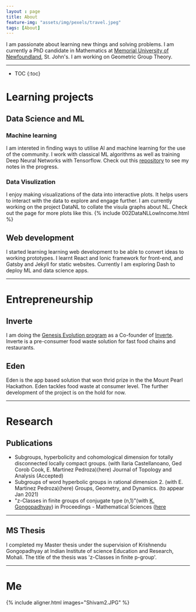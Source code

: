 ```yaml
---
layout : page
title: About
feature-img: "assets/img/pexels/travel.jpeg"
tags: [About]
---
```


I am passionate about learning new things and solving problems. I am currently a PhD candidate in Mathematics at [Memorial University of Newfoundland](https://www.mun.ca), St. John's. I am working on Geometric Group Theory. 


---

* TOC
{:toc}


# Learning projects


## Data Science and ML 
### Machine learning
I am intereted in finding ways to utilise AI and machine learning for the use of the community. I work with classical ML algorithms as well as training Deep Neural Networks with Tensorflow. Check out this [repository](https://github.com/Saroramath/MachineLearning) to see my notes in the progress.

### Data Visulization
I enjoy making visualizations of the data into interactive plots. It helps users to interact with the data to explore and engage further. I am currently working on the project DataNL to collate the visula graphs about NL. Check out the page for more plots like this. 
{% include 002DataNLLowIncome.html %}



## Web development
I started learning learning web development to be able to convert ideas to working prototypes. I learnt React and Ionic framework for front-end, and
Gatsby and Jekyll for static websites. Currently I am exploring Dash to deploy ML and data science apps. 

---
# Entrepreneurship
## Inverte
I am doing the [Genesis Evolution program](https://www.genesiscentre.ca/evolution) as a Co-founder of [Inverte](https://www.inverte.ca). Inverte is a pre-consumer food waste solution for fast food chains and restaurants.
##  Eden 
Eden is the app based solution that won thrid prize in the the Mount Pearl Hackathon. Eden tackles food waste at consumer level. The further development of the project is on the hold for now. 

--- 


# Research


## Publications
* Subgroups, hyperbolicity and cohomological dimension for totally disconnected locally compact groups. (with Ilaria Castellanoano,  Ged Corob Cook, E. Martinez Pedroza)(here) Journal of Topology and Analysis (Accepted)
* Subgroups of word hyperbolic groups in rational dimension 2. (with E. Martinez Pedroza)(here) Groups, Geometry, and Dynamics. (to appear Jan 2021)
* "z-Classes in finite groups of conjugate type (n,1)"(with [K. Gongopadhyay](https://sites.google.com/site/krishnendug/)) in Proceedings - Mathematical Sciences  ([here](https://link.springer.com/article/10.1007/s12044-018-0412-5)

---

## MS Thesis 
I completed my Master thesis under the supervision of Krishnendu Gongopadhyay at Indian Institute of science Education and Research, Mohali. The title of the thesis was 'z-Classes in finite p-group'.

--- 
 




# Me
{% include aligner.html images="Shivam2.JPG" %}

<!---
#![Shivam]({{ "/assets/img/Shivam2.JPG" | relative_url}})
-->



